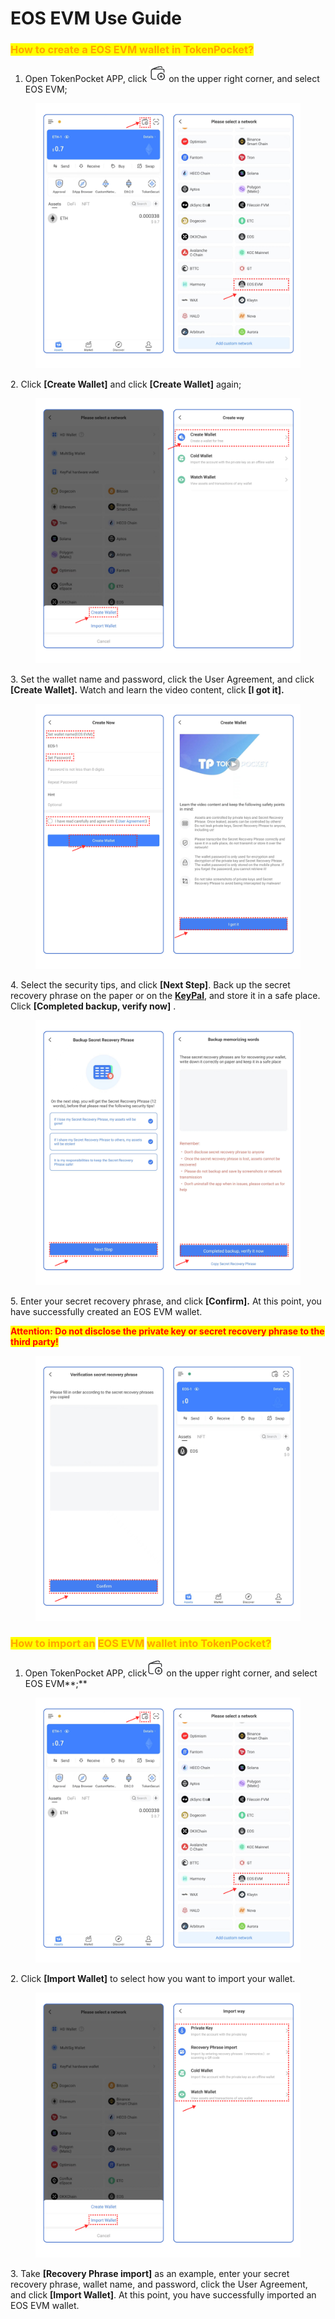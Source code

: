 # EOS EVM Use Guide

### <mark style="color:orange;">**How to create a EOS EVM wallet in TokenPocket?**</mark> <a href="#how-to-create-an-etc-wallet-in-tokenpocket" id="how-to-create-an-etc-wallet-in-tokenpocket"></a>

1. Open TokenPocket APP, click ![](<../../.gitbook/assets/image (2) (1).png>) on the upper right corner, and select EOS EVM;

<figure><img src="../../.gitbook/assets/dogecn1 2.png" alt=""><figcaption></figcaption></figure>

2\. Click **\[Create Wallet]**  and click **\[Create Wallet]** again;

<figure><img src="../../.gitbook/assets/image (18).png" alt=""><figcaption></figcaption></figure>

3\. Set the wallet name and password, click the User Agreement, and click **\[Create Wallet].** Watch and learn the video content, click **\[I got it].**

<figure><img src="../../.gitbook/assets/dogecn3 2 (1).png" alt=""><figcaption></figcaption></figure>

4\.  Select the security tips, and click **\[Next Step]**. Back up the secret recovery phrase on the paper or on the [**KeyPal**](https://www.keypal.pro/en/), and store it in a safe place. Click **\[Completed backup, verify now]** .

<figure><img src="../../.gitbook/assets/image (26).png" alt=""><figcaption></figcaption></figure>

5\. Enter your secret recovery phrase, and click **\[Confirm].** At this point, you have successfully created an EOS EVM wallet.

<mark style="color:red;">**Attention: Do not disclose the private key or secret recovery phrase to the third party!**</mark>

<figure><img src="../../.gitbook/assets/dogecn5 2.png" alt=""><figcaption></figcaption></figure>

### <mark style="color:orange;">**How to import an**</mark> <mark style="color:orange;"></mark><mark style="color:orange;">EOS EVM</mark> <mark style="color:orange;"></mark><mark style="color:orange;">**wallet into TokenPocket?**</mark> <a href="#how-to-import-an-etc-wallet-into-tokenpocket" id="how-to-import-an-etc-wallet-into-tokenpocket"></a>

1. Open TokenPocket APP, click![](<../../.gitbook/assets/image (8).png>) on the upper right corner, and select EOS EVM**;**

<figure><img src="../../.gitbook/assets/dogecn1 2.png" alt=""><figcaption></figcaption></figure>

2\. Click **\[Import Wallet]** to select how you want to import your wallet.

<figure><img src="../../.gitbook/assets/image (1) (1) (1).png" alt=""><figcaption></figcaption></figure>

3\. Take **\[Recovery Phrase import]** as an example, enter your secret recovery phrase, wallet name, and password, click the User Agreement, and click **\[Import Wallet]**. At this point, you have successfully imported an EOS EVM wallet.​​

<figure><img src="../../.gitbook/assets/组 65 (1).png" alt=""><figcaption></figcaption></figure>
